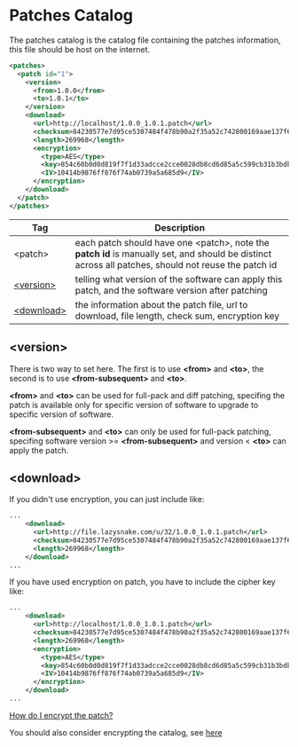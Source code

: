 # Patches Catalog #

The patches catalog is the catalog file containing the patches information, this file should be host on the internet.

```xml
<patches>
  <patch id="1">
    <version>
      <from>1.0.0</from>
      <to>1.0.1</to>
    </version>
    <download>
      <url>http://localhost/1.0.0_1.0.1.patch</url>
      <checksum>84230577e7d95ce5307484f478b90a2f35a52c742800169aae137f6ab8c1956b</checksum>
      <length>269968</length>
      <encryption>
        <type>AES</type>
        <key>854c60b0d0d819f7f1d33adcce2cce0028db8cd6d85a5c599cb31b3bdb38eb41</key>
        <IV>10414b9876ff876f74ab0739a5a685d9</IV>
      </encryption>
    </download>
  </patch>
</patches>
```

| Tag | Description |
| --- | --- |
| &lt;patch&gt; | each patch should have one &lt;patch&gt;, note the **patch id** is manually set, and should be distinct across all patches, should not reuse the patch id |
| [&lt;version&gt;](#version) | telling what version of the software can apply this patch, and the software version after patching |
| [&lt;download&gt;](#download) | the information about the patch file, url to download, file length, check sum, encryption key |



## &lt;version&gt; ##

There is two way to set here. The first is to use **&lt;from&gt;** and **&lt;to&gt;**, the second is to use **&lt;from-subsequent&gt;** and **&lt;to&gt;**.

**&lt;from&gt;** and **&lt;to&gt;** can be used for full-pack and diff patching, specifing the patch is available only for specific version of software to upgrade to specific version of software.

**&lt;from-subsequent&gt;** and **&lt;to&gt;** can only be used for full-pack patching, specifing software version >= **&lt;from-subsequent&gt;** and version < **&lt;to&gt;** can apply the patch.

## &lt;download&gt; ##

If you didn't use encryption, you can just include like:
```xml
...
    <download>
      <url>http://file.lazysnake.com/u/32/1.0.0_1.0.1.patch</url>
      <checksum>84230577e7d95ce5307484f478b90a2f35a52c742800169aae137f6ab8c1956b</checksum>
      <length>269968</length>
    </download>
...
```

If you have used encryption on patch, you have to include the cipher key like:
```xml
...
    <download>
      <url>http://localhost/1.0.0_1.0.1.patch</url>
      <checksum>84230577e7d95ce5307484f478b90a2f35a52c742800169aae137f6ab8c1956b</checksum>
      <length>269968</length>
      <encryption>
        <type>AES</type>
        <key>854c60b0d0d819f7f1d33adcce2cce0028db8cd6d85a5c599cb31b3bdb38eb41</key>
        <IV>10414b9876ff876f74ab0739a5a685d9</IV>
      </encryption>
    </download>
...
```

[How do I encrypt the patch?](https://github.com/cws1989/software-updater/blob/master/wiki/AdvancedTutorial.md#how-do-i-encrypt-the-patch)

You should also consider encrypting the catalog, see [here](https://github.com/cws1989/software-updater/blob/master/wiki/AdvancedTutorial.md#how-do-i-do-authentication-on-catalogxml)
